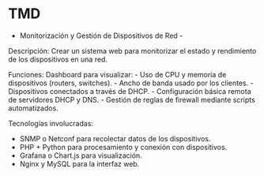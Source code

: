 # TMD 

- Monitorización y Gestión de Dispositivos de Red -


Descripción: Crear un sistema web para monitorizar el estado y rendimiento de los dispositivos en una red.

Funciones:
  Dashboard para visualizar:
    - Uso de CPU y memoria de dispositivos (routers, switches).
    - Ancho de banda usado por los clientes.
    - Dispositivos conectados a través de DHCP.
    - Configuración básica remota de servidores DHCP y DNS.
    - Gestión de reglas de firewall mediante scripts automatizados.

Tecnologías involucradas:
  - SNMP o Netconf para recolectar datos de los dispositivos.
  - PHP + Python para procesamiento y conexión con dispositivos.
  - Grafana o Chart.js para visualización.
  - Nginx y MySQL para la interfaz web.
